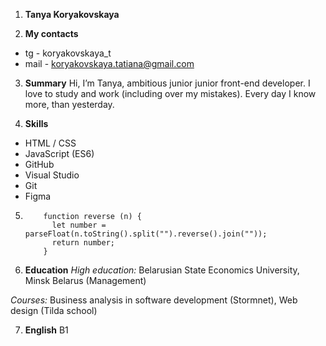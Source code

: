 1. **Tanya Koryakovskaya**

2. **My contacts**
* tg - koryakovskaya_t
* mail - koryakovskaya.tatiana@gmail.com

3. **Summary**
Hi, I’m Tanya, ambitious junior junior front-end developer. I love to study and work (including over my mistakes). Every day I know more, than yesterday.

4. **Skills**
* HTML / CSS
* JavaScript (ES6)
* GitHub
* Visual Studio
* Git
* Figma

5.  ``` 
        function reverse (n) {
          let number = parseFloat(n.toString().split("").reverse().join(""));
          return number;
        }

6. **Education**
*High education:*
Belarusian State Economics University, Minsk Belarus (Management)

*Courses:*
Business analysis in software development (Stormnet),
Web design (Tilda school)

7. **English** 
B1
